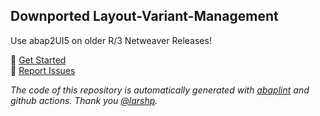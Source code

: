 ## Downported Layout-Variant-Management
Use abap2UI5 on older R/3 Netweaver Releases!
<br>

🚀 [Get Started](https://abap2ui5.github.io/docs/) <br>
🐛 [Report Issues]([https://github.com/abap2UI5/samples/issues](https://github.com/abap2UI5-addons/layout-management)) 

_The code of this repository is automatically generated with [abaplint](https://abaplint.org/) and github actions. Thank you [@larshp](https://github.com/larshp)._

